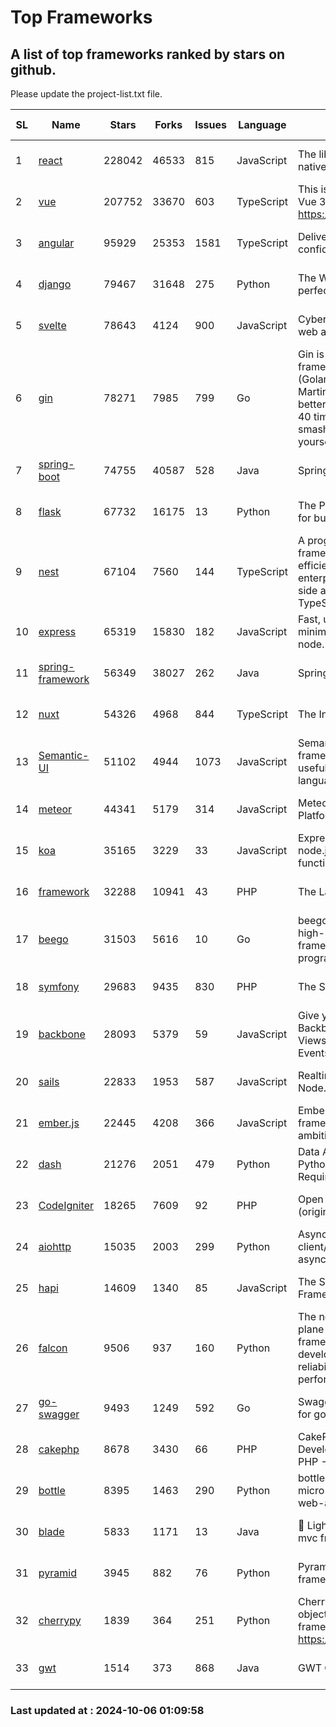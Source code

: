 # Top Frameworks
## A list of top frameworks ranked by stars on github.  
Please update the project-list.txt file.

| SL| Name  | Stars| Forks| Issues | Language | Description | Last Commit |
| --| ------| -----| ---- | ------ | -------- | ----------- | ----------- |
| 1 | [react](https://github.com/facebook/react) | 228042 | 46533 | 815 | JavaScript | The library for web and native user interfaces. | 2024-10-03 18:41:32 |
| 2 | [vue](https://github.com/vuejs/vue) | 207752 | 33670 | 603 | TypeScript | This is the repo for Vue 2. For Vue 3, go to https://github.com/vuejs/core | 2024-06-14 12:52:12 |
| 3 | [angular](https://github.com/angular/angular) | 95929 | 25353 | 1581 | TypeScript | Deliver web apps with confidence 🚀 | 2024-10-04 21:47:53 |
| 4 | [django](https://github.com/django/django) | 79467 | 31648 | 275 | Python | The Web framework for perfectionists with deadlines. | 2024-10-03 20:49:02 |
| 5 | [svelte](https://github.com/sveltejs/svelte) | 78643 | 4124 | 900 | JavaScript | Cybernetically enhanced web apps | 2024-10-05 12:36:58 |
| 6 | [gin](https://github.com/gin-gonic/gin) | 78271 | 7985 | 799 | Go | Gin is a HTTP web framework written in Go (Golang). It features a Martini-like API with much better performance -- up to 40 times faster. If you need smashing performance, get yourself some Gin. | 2024-09-21 15:24:18 |
| 7 | [spring-boot](https://github.com/spring-projects/spring-boot) | 74755 | 40587 | 528 | Java | Spring Boot | 2024-10-04 13:27:28 |
| 8 | [flask](https://github.com/pallets/flask) | 67732 | 16175 | 13 | Python | The Python micro framework for building web applications. | 2024-09-01 16:04:14 |
| 9 | [nest](https://github.com/nestjs/nest) | 67104 | 7560 | 144 | TypeScript | A progressive Node.js framework for building efficient, scalable, and enterprise-grade server-side applications with TypeScript/JavaScript 🚀 | 2024-09-26 08:09:15 |
| 10 | [express](https://github.com/expressjs/express) | 65319 | 15830 | 182 | JavaScript | Fast, unopinionated, minimalist web framework for node. | 2024-09-30 20:49:26 |
| 11 | [spring-framework](https://github.com/spring-projects/spring-framework) | 56349 | 38027 | 262 | Java | Spring Framework | 2024-10-05 11:57:24 |
| 12 | [nuxt](https://github.com/nuxt/nuxt) | 54326 | 4968 | 844 | TypeScript | The Intuitive Vue Framework. | 2024-10-05 18:41:35 |
| 13 | [Semantic-UI](https://github.com/Semantic-Org/Semantic-UI) | 51102 | 4944 | 1073 | JavaScript | Semantic is a UI component framework based around useful principles from natural language. | 2023-01-11 17:05:32 |
| 14 | [meteor](https://github.com/meteor/meteor) | 44341 | 5179 | 314 | JavaScript | Meteor, the JavaScript App Platform | 2024-10-02 14:51:23 |
| 15 | [koa](https://github.com/koajs/koa) | 35165 | 3229 | 33 | JavaScript | Expressive middleware for node.js using ES2017 async functions | 2024-08-31 18:23:31 |
| 16 | [framework](https://github.com/laravel/framework) | 32288 | 10941 | 43 | PHP | The Laravel Framework. | 2024-10-04 14:09:03 |
| 17 | [beego](https://github.com/beego/beego) | 31503 | 5616 | 10 | Go | beego is an open-source, high-performance web framework for the Go programming language. | 2024-10-05 14:43:21 |
| 18 | [symfony](https://github.com/symfony/symfony) | 29683 | 9435 | 830 | PHP | The Symfony PHP framework | 2024-10-04 10:53:01 |
| 19 | [backbone](https://github.com/jashkenas/backbone) | 28093 | 5379 | 59 | JavaScript | Give your JS App some Backbone with Models, Views, Collections, and Events | 2024-09-02 12:55:04 |
| 20 | [sails](https://github.com/balderdashy/sails) | 22833 | 1953 | 587 | JavaScript | Realtime MVC Framework for Node.js | 2024-09-17 15:56:43 |
| 21 | [ember.js](https://github.com/emberjs/ember.js) | 22445 | 4208 | 366 | JavaScript | Ember.js - A JavaScript framework for creating ambitious web applications | 2024-09-30 18:21:41 |
| 22 | [dash](https://github.com/plotly/dash) | 21276 | 2051 | 479 | Python | Data Apps & Dashboards for Python. No JavaScript Required. | 2024-09-20 15:45:31 |
| 23 | [CodeIgniter](https://github.com/bcit-ci/CodeIgniter) | 18265 | 7609 | 92 | PHP | Open Source PHP Framework (originally from EllisLab) | 2024-03-20 03:51:42 |
| 24 | [aiohttp](https://github.com/aio-libs/aiohttp) | 15035 | 2003 | 299 | Python | Asynchronous HTTP client/server framework for asyncio and Python | 2024-10-04 18:40:29 |
| 25 | [hapi](https://github.com/hapijs/hapi) | 14609 | 1340 | 85 | JavaScript | The Simple, Secure Framework Developers Trust | 2024-07-04 00:48:01 |
| 26 | [falcon](https://github.com/falconry/falcon) | 9506 | 937 | 160 | Python | The no-magic web data plane API and microservices framework for Python developers, with a focus on reliability, correctness, and performance at scale. | 2024-10-05 14:31:55 |
| 27 | [go-swagger](https://github.com/go-swagger/go-swagger) | 9493 | 1249 | 592 | Go | Swagger 2.0 implementation for go | 2024-09-27 16:28:57 |
| 28 | [cakephp](https://github.com/cakephp/cakephp) | 8678 | 3430 | 66 | PHP | CakePHP: The Rapid Development Framework for PHP - Official Repository | 2024-10-04 14:15:40 |
| 29 | [bottle](https://github.com/bottlepy/bottle) | 8395 | 1463 | 290 | Python | bottle.py is a fast and simple micro-framework for python web-applications. | 2024-10-01 08:30:13 |
| 30 | [blade](https://github.com/lets-blade/blade) | 5833 | 1171 | 13 | Java | :rocket: Lightning fast and elegant mvc framework for Java8 | 2024-06-17 01:05:35 |
| 31 | [pyramid](https://github.com/Pylons/pyramid) | 3945 | 882 | 76 | Python | Pyramid - A Python web framework | 2024-06-10 16:09:42 |
| 32 | [cherrypy](https://github.com/cherrypy/cherrypy) | 1839 | 364 | 251 | Python | CherryPy is a pythonic, object-oriented HTTP framework.      https://cherrypy.dev | 2024-08-31 10:29:14 |
| 33 | [gwt](https://github.com/gwtproject/gwt) | 1514 | 373 | 868 | Java | GWT Open Source Project | 2024-09-12 11:42:19 |

### Last updated at : 2024-10-06 01:09:58
